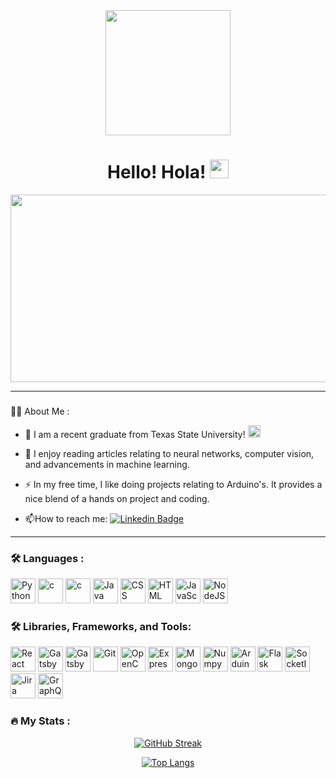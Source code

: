 <div id="header" align="center">
  <img src="https://media.giphy.com/media/5eLDrEaRGHegx2FeF2/giphy.gif" width="200"/>
</div>
<div id="header" align="center">
  <img src="https://komarev.com/ghpvc/?username=marcobroman&style=flat-square&color=blue" alt=""/>
  <h1>
    Hello! Hola!
    <img src="https://media.giphy.com/media/hvRJCLFzcasrR4ia7z/giphy.gif" width="30px"/>
  </h1>
</div>
<div align="center">
  <img src="https://media.giphy.com/media/2ikwIgNrmPZICNmRyX/giphy.gif" width="600" height="300"/>
</div>

---

###

:technologist: About Me :

- :telescope: I am a recent graduate from Texas State University! <img src="https://docs.gato.txst.edu/157714/w/2000/r49Aetgjh_Dt/supercat-logo.png" width="20" height="20">

- :seedling: I enjoy reading articles relating to neural networks, computer vision, and advancements in machine learning.

- :zap: In my free time, I like doing projects relating to Arduino's. It provides a nice blend of a hands on project and coding.

- :mailbox:How to reach me: [![Linkedin Badge](https://img.shields.io/badge/-marco-blue?style=flat&logo=Linkedin&logoColor=white)](https://www.linkedin.com/in/marco-roman-4059a3279/s)

---

### :hammer_and_wrench: Languages :

<div>
  <img src="https://cdn.jsdelivr.net/gh/devicons/devicon/icons/python/python-original.svg" title="Python" alt="Python" width="40" height="40"/>
  <img src="https://cdn.jsdelivr.net/gh/devicons/devicon/icons/c/c-original.svg" title="c" alt="c" width="40" height="40"/>
  <img src="https://cdn.jsdelivr.net/gh/devicons/devicon/icons/cplusplus/cplusplus-original.svg" title="c" alt="c" width="40" height="40"/>
  <img src="https://cdn.jsdelivr.net/gh/devicons/devicon/icons/java/java-original.svg" title="Java" alt="Java" width="40" height="40"/>
  <img src="https://cdn.jsdelivr.net/gh/devicons/devicon/icons/css3/css3-plain.svg"  title="CSS3" alt="CSS" width="40" height="40"/>
  <img src="https://cdn.jsdelivr.net/gh/devicons/devicon/icons/html5/html5-original.svg" title="HTML5" alt="HTML" width="40" height="40"/>
  <img src="https://cdn.jsdelivr.net/gh/devicons/devicon/icons/javascript/javascript-original.svg" title="JavaScript" alt="JavaScript" width="40" height="40"/>
  <img src="https://cdn.jsdelivr.net/gh/devicons/devicon/icons/nodejs/nodejs-original.svg" title="NodeJS" alt="NodeJS" width="40" height="40"/>
</div>

### :hammer_and_wrench: Libraries, Frameworks, and Tools:

<div>
  <img src="https://cdn.jsdelivr.net/gh/devicons/devicon/icons/react/react-original.svg" title="React" alt="React" width="40" height="40"/>
  <img src="https://cdn.jsdelivr.net/gh/devicons/devicon/icons/gatsby/gatsby-original.svg" title="Gatsby"  alt="Gatsby" width="40" height="40"/>
  <img src="https://cdn.jsdelivr.net/gh/devicons/devicon/icons/nextjs/nextjs-original.svg" title="Gatsby"  alt="Gatsby" width="40" height="40"/>
  <img src="https://cdn.jsdelivr.net/gh/devicons/devicon/icons/git/git-original.svg" title="Git" alt="Git" width="40" height="40"/>
  <img src="https://cdn.jsdelivr.net/gh/devicons/devicon/icons/opencv/opencv-original.svg" title="OpenCV" alt="OpenCV" width="40" height="40"/>
  <img src="https://cdn.jsdelivr.net/gh/devicons/devicon/icons/express/express-original.svg" title="ExpressJS" alt="ExpressJS" width="40" height="40"/>
  <img src="https://cdn.jsdelivr.net/gh/devicons/devicon/icons/mongodb/mongodb-original.svg" title="MongoDB" alt="MongoDB" width="40" height="40"/>
  <img src="https://cdn.jsdelivr.net/gh/devicons/devicon/icons/numpy/numpy-original.svg" title="Numpy" alt="Numpy" width="40" height="40"/>
  <img src="https://cdn.jsdelivr.net/gh/devicons/devicon/icons/arduino/arduino-original.svg" title="Arduino" alt="Arduino" width="40" height="40"/>
  <img src="https://cdn.jsdelivr.net/gh/devicons/devicon/icons/flask/flask-original.svg" title="Flask" alt="Flask" width="40" height="40"/>
  <img src="https://cdn.jsdelivr.net/gh/devicons/devicon/icons/socketio/socketio-original.svg" title="SocketIO" alt="SocketIO" width="40" height="40"/>
  <img src="https://cdn.jsdelivr.net/gh/devicons/devicon/icons/jira/jira-original.svg" title="Jira" alt="Jira" width="40" height="40"/>
  <img src="https://cdn.jsdelivr.net/gh/devicons/devicon/icons/graphql/graphql-plain.svg" title="GraphQL" alt="GraphQL" width="40" height="40"/>

</div>

### :fire: My Stats :
<div align="center">

[![GitHub Streak](https://github-readme-streak-stats.herokuapp.com?user=marcobroman)](https://git.io/streak-stats)

[![Top Langs](https://github-readme-stats.vercel.app/api/top-langs/?username=marcobroman&layout=compact&theme=vision-friendly-dark)](https://github.com/anuraghazra/github-readme-stats)
</div>

<!---
marcobroman/marcobroman is a ✨ special ✨ repository because its `README.md` (this file) appears on your GitHub profile.
You can click the Preview link to take a look at your changes.
--->
